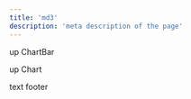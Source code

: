 ```yaml
---
title: 'md3'
description: 'meta description of the page'
---
```


up ChartBar
<ChartBar/>

up Chart
<Chart />

text footer

